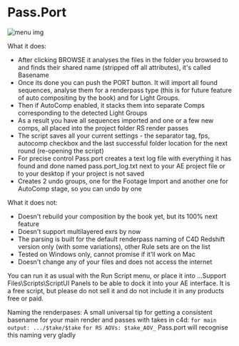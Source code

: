 # Pass.Port
![menu img](https://i.imgur.com/zzlOsnc.png "Pass.Port interface")

 What it does:
* After clicking BROWSE it analyses the files in the folder you browsed to and finds their shared name (stripped off all attributes), it's called Basename
* Once its done you can push the PORT button. It will import all found sequences, analyse them for a renderpass type (this is for future feature of auto compositing by the book) and for Light Groups. 
* Then if AutoComp enabled, it stacks them into separate Comps corresponding to the detected Light Groups
* As a result you have all sequences imported and one or a few new comps, all placed into the project folder RS render passes
* The script saves all your current settings - the separator tag, fps, autocomp checkbox and the last successful folder location for the next round (re-opening the script)
* For precise control Pass.port creates a text log file with everything it has found and done named pass.port_log.txt next to your AE project file or to your desktop if your project is not saved
* Creates 2 undo groups, one for the Footage Import and another one for AutoComp stage, so you can undo by one

What it does not:
* Doesn't rebuild your composition by the book yet, but its 100% next feature
* Doesn't support multilayered exrs by now
* The parsing is built for the default renderpass naming of C4D Redshift version only (with some variations), other Rule sets are on the list
* Tested on Windows only, cannot promise if it'll work on Mac
* Doesn't change any of your files and does not access the internet

You can run it as usual with the Run Script menu, or place it into ...Support Files\Scripts\ScriptUI Panels to be able to dock it into your AE interface. It is a free script, but please do not sell it and do not include it in any products free or paid.

Naming the renderpases:
A small universal tip for getting a consistent basename for your main render and passes with takes in c4d:
`for main output: .../$take/$take`
`for RS AOVs: $take_AOV_`
Pass.port will recognise this naming very gladly
